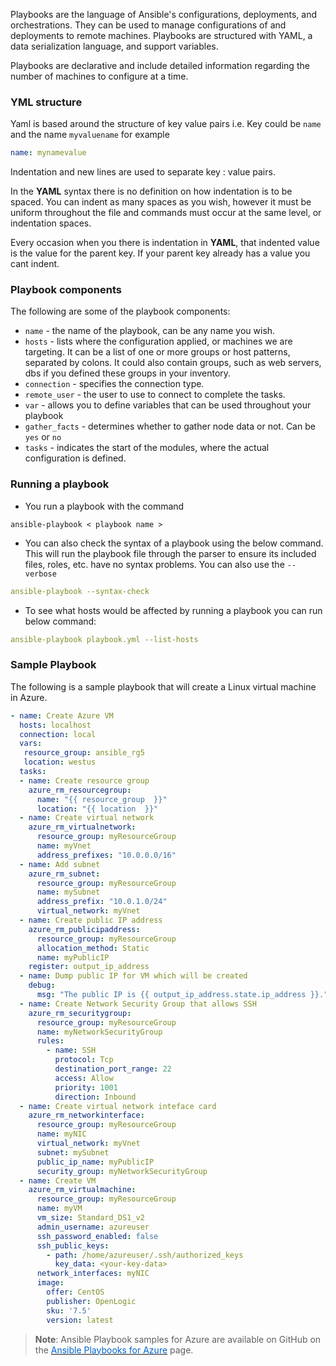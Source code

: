 
Playbooks are the language of Ansible's configurations, deployments, and orchestrations. They can be used to manage configurations of and deployments to remote machines. Playbooks are structured with YAML, a data serialization language, and support variables.

Playbooks are declarative and include detailed information regarding the number of machines to configure at a time.

### YML structure
Yaml is based around the structure of key value pairs i.e. Key could be `name` and the name `myvaluename` for example

```yaml
name: mynamevalue
```

Indentation and new lines are used to separate key : value pairs.

In the **YAML** syntax there is no definition on how indentation is to be spaced. You can indent as many spaces as you wish, however it must be uniform throughout the file and commands must occur at the same level, or indentation spaces.

Every occasion when you there is indentation in **YAML**, that indented value is the value for the parent key. If your parent key already has a value you cant indent.

### Playbook components
The following are some of the playbook components:
- `name` - the name of the playbook, can be any name you wish.
- `hosts` - lists where the configuration applied, or machines we are targeting. It can be a list of one or more groups or host patterns, separated by colons. It could also  contain groups, such as web servers, dbs if you defined these groups in your inventory.
- `connection` - specifies the connection type.
- `remote_user` - the user to use to connect to complete the tasks.
- `var` - allows you to define variables that can be used throughout your playbook
- `gather_facts` - determines whether to gather node data or not. Can be `yes` or `no`
- `tasks` - indicates the start of the modules, where the actual configuration is defined.


### Running a playbook

- You run a playbook with the command

```pyhton
ansible-playbook < playbook name >

```
- You can also check the syntax of a playbook using the below command. This will run the playbook file through the parser to ensure its included files, roles, etc. have no syntax problems. You can also use the `--verbose`

```yml
ansible-playbook --syntax-check
```
- To see what hosts would be affected by running a playbook you can run below command:

```yml
ansible-playbook playbook.yml --list-hosts
```

### Sample Playbook
The following is a sample playbook that will create a Linux virtual machine in Azure.

```yml
- name: Create Azure VM
  hosts: localhost
  connection: local
  vars:
   resource_group: ansible_rg5
   location: westus
  tasks:
  - name: Create resource group
    azure_rm_resourcegroup:
      name: "{{ resource_group  }}"
      location: "{{ location  }}"
  - name: Create virtual network
    azure_rm_virtualnetwork:
      resource_group: myResourceGroup
      name: myVnet
      address_prefixes: "10.0.0.0/16"
  - name: Add subnet
    azure_rm_subnet:
      resource_group: myResourceGroup
      name: mySubnet
      address_prefix: "10.0.1.0/24"
      virtual_network: myVnet
  - name: Create public IP address
    azure_rm_publicipaddress:
      resource_group: myResourceGroup
      allocation_method: Static
      name: myPublicIP
    register: output_ip_address
  - name: Dump public IP for VM which will be created
    debug:
      msg: "The public IP is {{ output_ip_address.state.ip_address }}."
  - name: Create Network Security Group that allows SSH
    azure_rm_securitygroup:
      resource_group: myResourceGroup
      name: myNetworkSecurityGroup
      rules:
        - name: SSH
          protocol: Tcp
          destination_port_range: 22
          access: Allow
          priority: 1001
          direction: Inbound
  - name: Create virtual network inteface card
    azure_rm_networkinterface:
      resource_group: myResourceGroup
      name: myNIC
      virtual_network: myVnet
      subnet: mySubnet
      public_ip_name: myPublicIP
      security_group: myNetworkSecurityGroup
  - name: Create VM
    azure_rm_virtualmachine:
      resource_group: myResourceGroup
      name: myVM
      vm_size: Standard_DS1_v2
      admin_username: azureuser
      ssh_password_enabled: false
      ssh_public_keys:
        - path: /home/azureuser/.ssh/authorized_keys
          key_data: <your-key-data>
      network_interfaces: myNIC
      image:
        offer: CentOS
        publisher: OpenLogic
        sku: '7.5'
        version: latest

```


> **Note**: Ansible Playbook samples for Azure are available on GitHub on the <a href="https://github.com/Azure-Samples/ansible-playbooks" target="_blank"><span style="color: #0066cc;" color="#0066cc">Ansible Playbooks for Azure</span></a> page.
